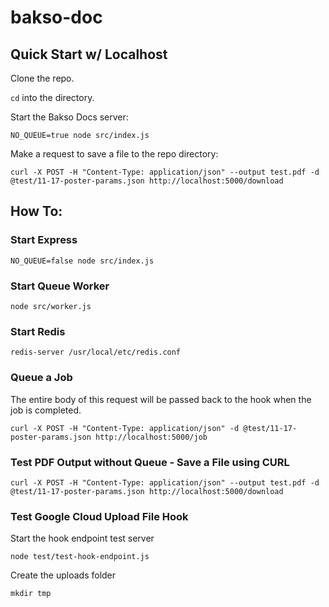 # bakso-doc

## Quick Start w/ Localhost

Clone the repo.

`cd` into the directory.


Start the Bakso Docs server:

```
NO_QUEUE=true node src/index.js
```

Make a request to save a file to the repo directory:
```
curl -X POST -H "Content-Type: application/json" --output test.pdf -d @test/11-17-poster-params.json http://localhost:5000/download
```

## How To:

### Start Express
```
NO_QUEUE=false node src/index.js
```

### Start Queue Worker
```
node src/worker.js
```

### Start Redis
```
redis-server /usr/local/etc/redis.conf
```

### Queue a Job

The entire body of this request will be passed back to the hook when the job is completed.

```
curl -X POST -H "Content-Type: application/json" -d @test/11-17-poster-params.json http://localhost:5000/job
```

### Test PDF Output without Queue - Save a File using CURL
```
curl -X POST -H "Content-Type: application/json" --output test.pdf -d @test/11-17-poster-params.json http://localhost:5000/download
```

### Test Google Cloud Upload File Hook

Start the hook endpoint test server
```
node test/test-hook-endpoint.js
```

Create the uploads folder
```
mkdir tmp
```
